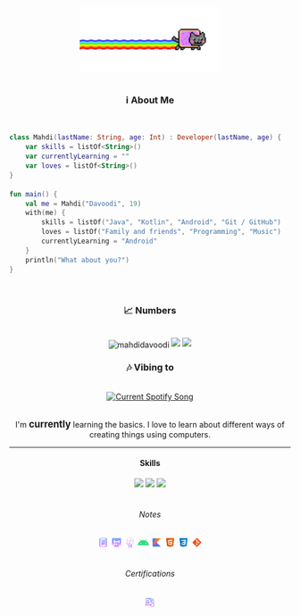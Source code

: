 <div align="center">
   <img src="media/gif_02.gif" width="50%" align="center" />
</div>

<br/>
<h3 align="center">ℹ️ About Me</h3>
<br/>

```kotlin
class Mahdi(lastName: String, age: Int) : Developer(lastName, age) {
    var skills = listOf<String>()
    var currentlyLearning = ""
    var loves = listOf<String>()
}

fun main() {
    val me = Mahdi("Davoodi", 19)
    with(me) {
        skills = listOf("Java", "Kotlin", "Android", "Git / GitHub")
        loves = listOf("Family and friends", "Programming", "Music")
        currentlyLearning = "Android"
    }
    println("What about you?")
}
```

<div align="center">
   <br/>
   <h3>📈 Numbers</h3>
   <br/>
   <img
      align="center"
      src="https://github-readme-stats.vercel.app/api?username=mahdidavoodi&count_private=true&include_all_commits=false&show_icons=true&hide_border=true&bg_color=161B22&text_color=c9d1d9&title_color=50a6ff&icon_color=3572a5"
      alt="mahdidavoodi"
      />
   <img
      src="https://github-readme-stats.vercel.app/api/top-langs/?username=mahdidavoodi&langs_count=6&layout=compact&hide_border=true&bg_color=161B22&text_color=c9d1d9&title_color=50a6ff&icon_color=3572a5&card_width=445"
      />
   <img
      src="http://github-readme-streak-stats.herokuapp.com?user=mahdidavoodi&theme=dark&hide_border=true&background=161B22&ring=50A6FF&fire=FF9022&currStreakLabel=FFFFFF"
      />
   <br/>
   <h3>🎶 Vibing to</h3>
   <br/>
   <a href="https://open.spotify.com/user/31qdcodtbaj6k5bmbzoxvg2efqei">
   <img
      src="https://spotify-readme-silk.vercel.app/api?theme=dark&scan=false&rainbow=false"
      alt="Current Spotify Song"
      />
   </a>
</div>
<br/>
<div align="center">
   <p>I'm <big><strong>currently</strong></big> learning the
      basics. I love to learn about different ways of creating things using
      computers.
   </p>
</div>
<hr />
<div align="center">
   <h4 >Skills</h4>
   <img
      src="https://img.shields.io/badge/-Java-red?style=for-the-badge&logo=java&logoColor=white&labelColor=black"
      />
   <img
      src="https://img.shields.io/badge/-Kotlin-purple?style=for-the-badge&logo=kotlin&logoColor=white&labelColor=black"
      />
   <img
      src="https://img.shields.io/badge/-Android-green?style=for-the-badge&logo=android&logoColor=white&labelColor=black"
      />
      <br/><br/>
   <h6>Notes</h6>
   <a href="https://github.com/MahdiDavoodi/Notes" target="blank"
      ><img
      align="center"
      src="media/generalNotes.png"
      alt="General Notes"
      height="20"
      width="20"
      /></a>
   <a href="https://github.com/MahdiDavoodi/Practice" target="blank"
      ><img
      align="center"
      src="media/practiceN.png"
      alt="General Notes"
      height="20"
      width="20"
      /></a>
   <a href="https://github.com/MahdiDavoodi/ProblemSolving" target="blank"
      ><img
      align="center"
      src="media/problemsolving.png"
      alt="Problem Solving"
      height="20"
      width="20"
      /></a>
   <a href="https://github.com/MahdiDavoodi/Android" target="blank"
      ><img
      align="center"
      src="media/androidDevN.svg"
      alt="Android Development"
      height="20"
      width="20"
      /></a>
   <a href="https://github.com/MahdiDavoodi/Kotlin" target="blank"
      ><img
      align="center"
      src="media/kotlinN.svg"
      alt="Kotlin"
      height="20"
      width="20"
      /></a>
   <a href="https://github.com/MahdiDavoodi/HTML" target="blank"
      ><img
      align="center"
      src="media/htmlN.svg"
      alt="HTML"
      height="20"
      width="20"
      /></a>
   <a href="https://github.com/MahdiDavoodi/CSS" target="blank"
      ><img
      align="center"
      src="media/cssN.png"
      alt="CSS"
      height="20"
      width="20"
      /></a>
   <a href="https://github.com/MahdiDavoodi/Git" target="blank"
      ><img align="center" src="media/gitN.svg" alt="Git" height="20" width="20"
      /></a>
      <br/><br/>
      <h6>Certifications</h6>
   <a href="https://github.com/MahdiDavoodi/MahdiDavoodi/tree/main/certificates/README.md" target="blank"
      ><img
      align="center"
      src="media/certN.png"
      alt="Certifications"
      height="20"
      width="20"
      /></a>
</div>
